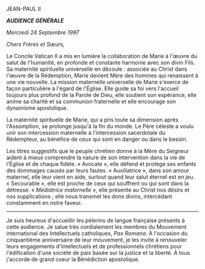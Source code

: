 JEAN-PAUL II

***AUDIENCE GÉNÉRALE***

*Mercredi 24 Septembre 1997*

*Chers Frères et Sœurs,*

Le Concile Vatican II a mis en lumière la collaboration de Marie à l'œuvre du salut de l'humanité, en profonde et constante harmonie avec son divin Fils. Sa maternité spirituelle universelle en découle : associée au Christ dans l'œuvre de la Rédemption, Marie devient Mère des hommes qui renaissent à une vie nouvelle. La mission maternelle universelle de Marie s'exerce de façon particulière à l'égard de l'Église. Elle guide sa foi vers l'accueil toujours plus profond de la Parole de Dieu, elle soutient son espérance, elle anime sa charité et sa communion fraternelle et elle encourage son dynamisme apostolique.

La maternité spirituelle de Marie, qui a pris toute sa dimension après l'Assomption, se prolonge jusqu'à la fin du monde. Le Père céleste a voulu unir son intercession maternelle à l'intercession sacerdotale du Rédempteur, au bénéfice de ceux qui sont en danger ou dans le besoin.

Les titres suggestifs que le peuple chrétien donne à la Mère du Seigneur aident à mieux comprendre la nature de son intervention dans la vie de l'Église et de chaque fidèle. « Avocate », elle défend et protège ses enfants des dommages causés par leurs fautes. « Auxiliatrice », dans son amour maternel, elle leur vient en aide, surtout quand leur salut éternel est en jeu. « Secourable », elle est proche de ceux qui souffrent ou qui sont dans la détresse. « *Médiatrice maternelle* », elle présente au Christ nos désirs et nos supplications ; elle nous transmet les dons divins, intercédant constamment en notre faveur.

* * *

Je suis heureux d'accueillir les pèlerins de langue française présents à cette audience. Je salue très cordialement les membres du Mouvement international des Intellectuels catholiques, *Pax Romana*. À l'occasion du cinquantième anniversaire de leur mouvement, je les invite à renouveler leurs engagements d'intellectuels et de professionnels chrétiens pour l'édification d'une société de paix basée sur la justice et la liberté. À tous j'accorde de grand coeur la Bénédiction apostolique.